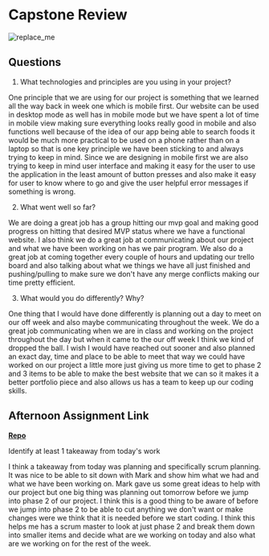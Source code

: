 # Capstone Review

![replace_me](https://codeworks.blob.core.windows.net/public/assets/img/illustrations/placeholder.svg)

## Questions

1. What technologies and principles are you using in your project?

One principle that we are using for our project is something that we learned all the way back in week one which is mobile first. Our website can be used in desktop mode as well has in mobile mode but we have spent a lot of time in mobile view making sure everything looks really good in mobile and also functions well because of the idea of our app being able to search foods it would be much more practical to be used on a phone rather than on a laptop so that is one key principle we have been sticking to and always trying to keep in mind. Since we are designing in mobile first we are also trying to keep in mind user interface and making it easy for the user to use the application in the least amount of button presses and also make it easy for user to know where to go and give the user helpful error messages if something is wrong.

2. What went well so far?

We are doing a great job has a group hitting our mvp goal and making good progress on hitting that desired MVP status where we have a functional website. I also think we do a great job at communicating about our project and what we have been working on has we pair program. We also do a great job at coming together every couple of hours and updating our trello board and also talking about what we things we have all just finished and pushing/pulling to make sure we don't have any merge conflicts making our time pretty efficient.


3. What would you do differently? Why?

One thing that I would have done differently is planning out a day to meet on our off week and also maybe communicating throughout the week. We do a great job communicating when we are in class and working on the project throughout the day but when it came to the our off week I think we kind of dropped the ball. I wish I would have reached out sooner and also planned an exact day, time and place to be able to meet that way we could have worked on our project a little more just giving us more time to get to phase 2 and 3 items to be able to make the best website that we can so it makes it a better portfolio piece and also allows us has a team to keep up our coding skills.

## Afternoon Assignment Link

**[Repo](https://github.com/owennwoodward/sandwich-quest)**

Identify at least 1 takeaway from today's work

I think a takeaway from today was planning and specifically scrum planning. It was nice to be able to sit down with Mark and show him what we had and what we have been working on. Mark gave us some great ideas to help with our project but one big thing was planning out tomorrow before we jump into phase 2 of our project. I think this is a good thing to be aware of before we jump into phase 2 to be able to cut anything we don't want or make changes were we think that it is needed before we start coding. I think this helps me has a scrum master to look at just phase 2 and break them down into smaller items and decide what are we working on today and also what are we working on for the rest of the week.
